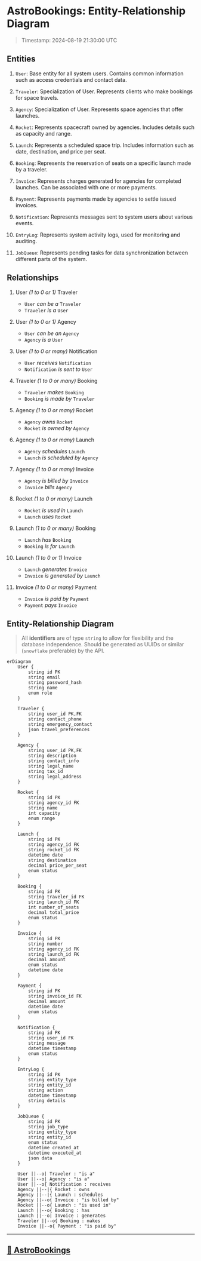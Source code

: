 # AstroBookings: Entity-Relationship Diagram

> Timestamp: 2024-08-19 21:30:00 UTC

## Entities

1. `User`: Base entity for all system users. Contains common information such as access credentials and contact data.

2. `Traveler`: Specialization of User. Represents clients who make bookings for space travels.

3. `Agency`: Specialization of User. Represents space agencies that offer launches.

4. `Rocket`: Represents spacecraft owned by agencies. Includes details such as capacity and range.

5. `Launch`: Represents a scheduled space trip. Includes information such as date, destination, and price per seat.

6. `Booking`: Represents the reservation of seats on a specific launch made by a traveler.

7. `Invoice`: Represents charges generated for agencies for completed launches. Can be associated with one or more payments.

8. `Payment`: Represents payments made by agencies to settle issued invoices.

9. `Notification`: Represents messages sent to system users about various events.

10. `EntryLog`: Represents system activity logs, used for monitoring and auditing.

11. `JobQueue`: Represents pending tasks for data synchronization between different parts of the system.

## Relationships

1. User _(1 to 0 or 1)_ Traveler

   - `User` _can be a_ `Traveler`
   - `Traveler` _is a_ `User`

2. User _(1 to 0 or 1)_ Agency

   - `User` _can be an_ `Agency`
   - `Agency` _is a_ `User`

3. User _(1 to 0 or many)_ Notification

   - `User` _receives_ `Notification`
   - `Notification` _is sent to_ `User`

4. Traveler _(1 to 0 or many)_ Booking

   - `Traveler` _makes_ `Booking`
   - `Booking` _is made by_ `Traveler`

5. Agency _(1 to 0 or many)_ Rocket

   - `Agency` _owns_ `Rocket`
   - `Rocket` _is owned by_ `Agency`

6. Agency _(1 to 0 or many)_ Launch

   - `Agency` _schedules_ `Launch`
   - `Launch` _is scheduled by_ `Agency`

7. Agency _(1 to 0 or many)_ Invoice

   - `Agency` _is billed by_ `Invoice`
   - `Invoice` _bills_ `Agency`

8. Rocket _(1 to 0 or many)_ Launch

   - `Rocket` _is used in_ `Launch`
   - `Launch` _uses_ `Rocket`

9. Launch _(1 to 0 or many)_ Booking

   - `Launch` _has_ `Booking`
   - `Booking` _is for_ `Launch`

10. Launch _(1 to 0 or 1)_ Invoice

    - `Launch` _generates_ `Invoice`
    - `Invoice` _is generated by_ `Launch`

11. Invoice _(1 to 0 or many)_ Payment
    - `Invoice` _is paid by_ `Payment`
    - `Payment` _pays_ `Invoice`

## Entity-Relationship Diagram

> All **identifiers** are of type `string` to allow for flexibility and the database independence. Should be generated as UUIDs or similar (`snowflake` preferable) by the API.

```mermaid
erDiagram
    User {
        string id PK
        string email
        string password_hash
        string name
        enum role
    }

    Traveler {
        string user_id PK,FK
        string contact_phone
        string emergency_contact
        json travel_preferences
    }

    Agency {
        string user_id PK,FK
        string description
        string contact_info
        string legal_name
        string tax_id
        string legal_address
    }

    Rocket {
        string id PK
        string agency_id FK
        string name
        int capacity
        enum range
    }

    Launch {
        string id PK
        string agency_id FK
        string rocket_id FK
        datetime date
        string destination
        decimal price_per_seat
        enum status
    }

    Booking {
        string id PK
        string traveler_id FK
        string launch_id FK
        int number_of_seats
        decimal total_price
        enum status
    }

    Invoice {
        string id PK
        string number
        string agency_id FK
        string launch_id FK
        decimal amount
        enum status
        datetime date
    }

    Payment {
        string id PK
        string invoice_id FK
        decimal amount
        datetime date
        enum status
    }

    Notification {
        string id PK
        string user_id FK
        string message
        datetime timestamp
        enum status
    }

    EntryLog {
        string id PK
        string entity_type
        string entity_id
        string action
        datetime timestamp
        string details
    }

    JobQueue {
        string id PK
        string job_type
        string entity_type
        string entity_id
        enum status
        datetime created_at
        datetime executed_at
        json data
    }

    User ||--o| Traveler : "is a"
    User ||--o| Agency : "is a"
    User ||--o{ Notification : receives
    Agency ||--|{ Rocket : owns
    Agency ||--|{ Launch : schedules
    Agency ||--o{ Invoice : "is billed by"
    Rocket ||--o{ Launch : "is used in"
    Launch ||--o{ Booking : has
    Launch ||--o| Invoice : generates
    Traveler ||--o{ Booking : makes
    Invoice ||--o{ Payment : "is paid by"
```

---

## [🚀 AstroBookings](https://github.com/AstroBookings)
